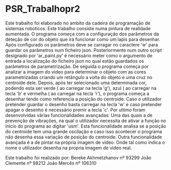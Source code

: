 # PSR_Trabalhopr2
Este trabalho foi elaborado no ambito da cadeira de programação de sistemas roboticos. Este trabalho consiste numa pintura de realidade aumentada. O programa começa com a configuração dos parâmetros da deteção de cor do objeto que irá funcionar como um lapis para desenhar. Após configurado os parâmetros deve se carragar no caractere 'w' para guardar os parâmetros num ficheiro json. Posteriormente num outro script designado por 'ar_paint.py' é necessário meter como o argumento de entrada a localização do ficheiro json no qual estão guardados os parâmetros de parametrização. De seguida o programa começa por analizar a imagem do video para determinar o objeto com as cores parametrizadas criando um retângulo a volta do objeto e uma cruz no centroide dele. Depois, após ter selecionado uma determinada cor, podendo esta ser verde ( ao carregar na tecla 'g'), azul ( ao carregar na tecla 'b' e vermelha ( ao carregar na tecla 'r'), o programa começa a desenhar tendo como referencia a posição do centroide. Caso o utilizador pretender guardar o desenho basta carregar na tecla 'w' e caso pretender apagar o desenho é necessário premir a tecla 'c'. 
Por ultimo foram desenvolvidas várias funcionalidades avançadas: Uma das quais a de prevenção de vibrações, na qual o utilizador necessita de ativar a função no inicio do programa ao digitar 'usm'. Esta funcionalidade analisa se a posição do centroide tem uma grande oscilação e caso isso acontecer o programa não desenha essa variação de posição do centroide. Outra funcionalidade avançada é a de pintar na própria imagem de video. Onde tal como indica o nome o utilizador desenha na propria imagem de video real.

Este trabalho foi realizado por: Bereke Akhmetzhanov nº 93299
João Clemente nº 98212
João Mercês nº 106310
